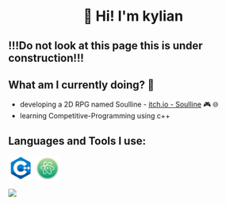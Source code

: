 
### <h1 align = "center">👋 Hi! I'm kylian</h1>

 ## !!!Do not look at this page this is under construction!!!

 ## What am I currently doing? 🧐

- developing a 2D RPG named Soulline - [itch.io - Soulline](https://soulworks.itch.io) 🎮 🌐
- learning Competitive-Programming using c++

 ## Languages and Tools I use:
 <img src="c++_logo.jpg" width="50" height="50"> <img src="atom_logo.jpg" width="50" height="50">

<img src="https://github-readme-stats.vercel.app/api?username=kylian-tm&&show_icons=true&title_color=ffffff&icon_color=bb2acf&text_color=daf7dc&bg_color=151515">
